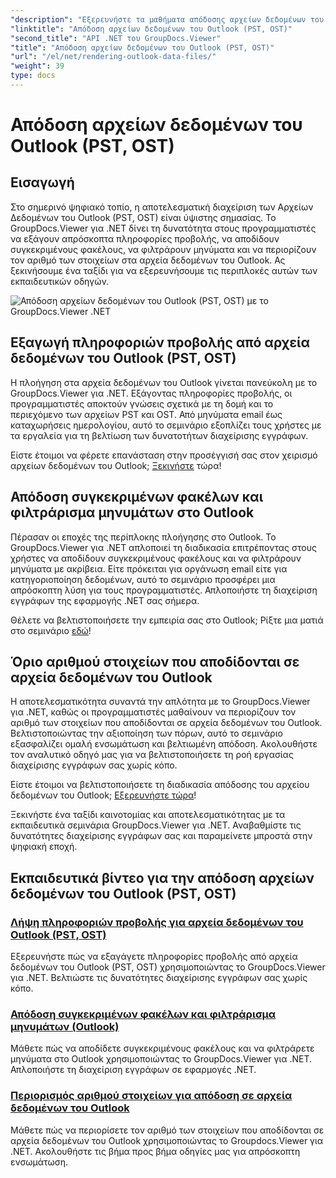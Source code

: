 ```yaml
---
"description": "Εξερευνήστε τα μαθήματα απόδοσης αρχείων δεδομένων του Outlook (PST, OST) με το GroupDocs.Viewer για .NET. Ανακαλύψτε αποτελεσματικές τεχνικές διαχείρισης εγγράφων χωρίς κόπο."
"linktitle": "Απόδοση αρχείων δεδομένων του Outlook (PST, OST)"
"second_title": "API .NET του GroupDocs.Viewer"
"title": "Απόδοση αρχείων δεδομένων του Outlook (PST, OST)"
"url": "/el/net/rendering-outlook-data-files/"
"weight": 39
type: docs
---
```

# Απόδοση αρχείων δεδομένων του Outlook (PST, OST)

## Εισαγωγή

Στο σημερινό ψηφιακό τοπίο, η αποτελεσματική διαχείριση των Αρχείων Δεδομένων του Outlook (PST, OST) είναι ύψιστης σημασίας. Το GroupDocs.Viewer για .NET δίνει τη δυνατότητα στους προγραμματιστές να εξάγουν απρόσκοπτα πληροφορίες προβολής, να αποδίδουν συγκεκριμένους φακέλους, να φιλτράρουν μηνύματα και να περιορίζουν τον αριθμό των στοιχείων στα αρχεία δεδομένων του Outlook. Ας ξεκινήσουμε ένα ταξίδι για να εξερευνήσουμε τις περιπλοκές αυτών των εκπαιδευτικών οδηγών.

![Απόδοση αρχείων δεδομένων του Outlook (PST, OST) με το GroupDocs.Viewer .NET](/viewer/rendering-outlook-data-files/image.png)

## Εξαγωγή πληροφοριών προβολής από αρχεία δεδομένων του Outlook (PST, OST)
Η πλοήγηση στα αρχεία δεδομένων του Outlook γίνεται πανεύκολη με το GroupDocs.Viewer για .NET. Εξάγοντας πληροφορίες προβολής, οι προγραμματιστές αποκτούν γνώσεις σχετικά με τη δομή και το περιεχόμενο των αρχείων PST και OST. Από μηνύματα email έως καταχωρήσεις ημερολογίου, αυτό το σεμινάριο εξοπλίζει τους χρήστες με τα εργαλεία για τη βελτίωση των δυνατοτήτων διαχείρισης εγγράφων. 

Είστε έτοιμοι να φέρετε επανάσταση στην προσέγγισή σας στον χειρισμό αρχείων δεδομένων του Outlook; [Ξεκινήστε](./get-view-info-outlook-data-file/) τώρα!

## Απόδοση συγκεκριμένων φακέλων και φιλτράρισμα μηνυμάτων στο Outlook
Πέρασαν οι εποχές της περίπλοκης πλοήγησης στο Outlook. Το GroupDocs.Viewer για .NET απλοποιεί τη διαδικασία επιτρέποντας στους χρήστες να αποδίδουν συγκεκριμένους φακέλους και να φιλτράρουν μηνύματα με ακρίβεια. Είτε πρόκειται για οργάνωση email είτε για κατηγοριοποίηση δεδομένων, αυτό το σεμινάριο προσφέρει μια απρόσκοπτη λύση για τους προγραμματιστές. Απλοποιήστε τη διαχείριση εγγράφων της εφαρμογής .NET σας σήμερα.

Θέλετε να βελτιστοποιήσετε την εμπειρία σας στο Outlook; Ρίξτε μια ματιά στο σεμινάριο [εδώ](./render-specific-folders-and-filter-messages-outlook/)!

## Όριο αριθμού στοιχείων που αποδίδονται σε αρχεία δεδομένων του Outlook
Η αποτελεσματικότητα συναντά την απλότητα με το GroupDocs.Viewer για .NET, καθώς οι προγραμματιστές μαθαίνουν να περιορίζουν τον αριθμό των στοιχείων που αποδίδονται σε αρχεία δεδομένων του Outlook. Βελτιστοποιώντας την αξιοποίηση των πόρων, αυτό το σεμινάριο εξασφαλίζει ομαλή ενσωμάτωση και βελτιωμένη απόδοση. Ακολουθήστε τον αναλυτικό οδηγό μας για να βελτιστοποιήσετε τη ροή εργασίας διαχείρισης εγγράφων σας χωρίς κόπο.

Είστε έτοιμοι να βελτιστοποιήσετε τη διαδικασία απόδοσης του αρχείου δεδομένων του Outlook; [Εξερευνήστε τώρα](./limit-items-to-render-outlook-data-files/)!

Ξεκινήστε ένα ταξίδι καινοτομίας και αποτελεσματικότητας με τα εκπαιδευτικά σεμινάρια GroupDocs.Viewer για .NET. Αναβαθμίστε τις δυνατότητες διαχείρισης εγγράφων σας και παραμείνετε μπροστά στην ψηφιακή εποχή.
## Εκπαιδευτικά βίντεο για την απόδοση αρχείων δεδομένων του Outlook (PST, OST)
### [Λήψη πληροφοριών προβολής για αρχεία δεδομένων του Outlook (PST, OST)](./get-view-info-outlook-data-file/)
Εξερευνήστε πώς να εξαγάγετε πληροφορίες προβολής από αρχεία δεδομένων του Outlook (PST, OST) χρησιμοποιώντας το GroupDocs.Viewer για .NET. Βελτιώστε τις δυνατότητες διαχείρισης εγγράφων σας χωρίς κόπο.
### [Απόδοση συγκεκριμένων φακέλων και φιλτράρισμα μηνυμάτων (Outlook)](./render-specific-folders-and-filter-messages-outlook/)
Μάθετε πώς να αποδίδετε συγκεκριμένους φακέλους και να φιλτράρετε μηνύματα στο Outlook χρησιμοποιώντας το GroupDocs.Viewer για .NET. Απλοποιήστε τη διαχείριση εγγράφων σε εφαρμογές .NET.
### [Περιορισμός αριθμού στοιχείων για απόδοση σε αρχεία δεδομένων του Outlook](./limit-items-to-render-outlook-data-files/)
Μάθετε πώς να περιορίσετε τον αριθμό των στοιχείων που αποδίδονται σε αρχεία δεδομένων του Outlook χρησιμοποιώντας το Groupdocs.Viewer για .NET. Ακολουθήστε τις βήμα προς βήμα οδηγίες μας για απρόσκοπτη ενσωμάτωση.